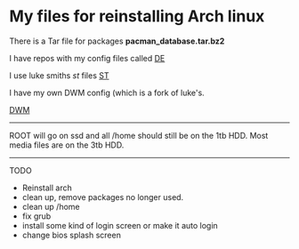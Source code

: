# My files for reinstalling Arch linux

There is a Tar file for packages
__pacman_database.tar.bz2__

I have repos with my config files called
[DE](https://github.com/Mheaton92/DE)

I use luke smiths *st* files
[ST](https://github.com/Mheaton92/st)

I have my own DWM config (which is a fork of luke's.

[DWM](https://github.com/Mheaton92/dwm )

---
ROOT will go on ssd and all /home should still be on the 1tb HDD.
Most media files are on the 3tb HDD.

---
TODO
* Reinstall arch
 * clean up, remove packages no longer used.
 * clean up /home
* fix grub
* install some kind of login screen or make it auto login
* change bios splash screen
